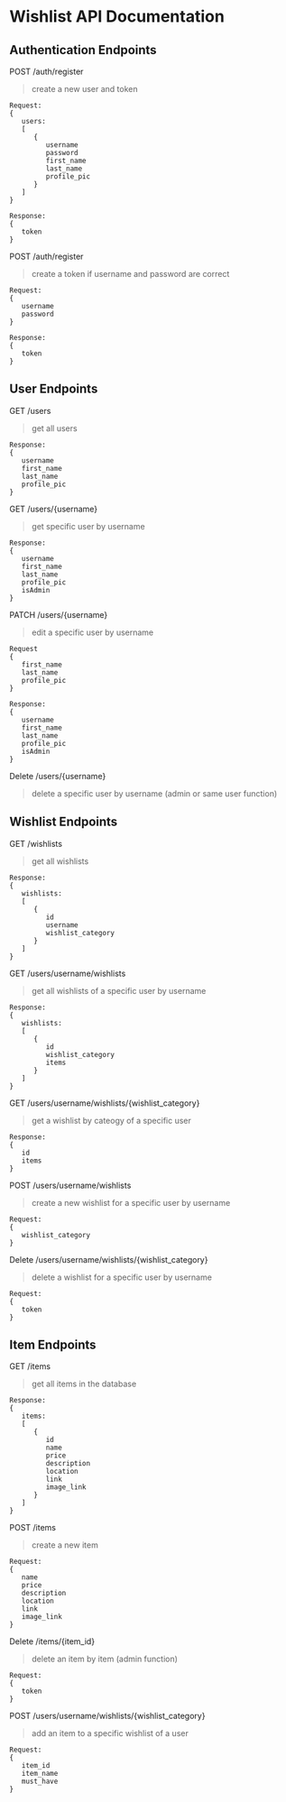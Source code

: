 # Wishlist API Documentation

## Authentication Endpoints
POST /auth/register
> create a new user and token
```
Request:
{
   users: 
   [
      {
         username
         password
         first_name
         last_name
         profile_pic
      }
   ]
}
```
```
Response:
{
   token
}
```

POST /auth/register
> create a token if username and password are correct
```
Request:
{
   username
   password
}
```
```
Response:
{
   token
}
```

## User Endpoints
GET /users
> get all users
```
Response:
{
   username
   first_name
   last_name
   profile_pic
}
```

GET /users/{username}
> get specific user by username
```
Response:
{
   username
   first_name
   last_name
   profile_pic
   isAdmin
}
```

PATCH /users/{username}
> edit a specific user by username
```
Request
{
   first_name
   last_name
   profile_pic
}
```
```
Response:
{
   username
   first_name
   last_name
   profile_pic
   isAdmin
}
```

Delete /users/{username}
> delete a specific user by username (admin or same user function)

## Wishlist Endpoints
GET /wishlists
> get all wishlists
```
Response:
{
   wishlists:
   [ 
      {
         id
         username
         wishlist_category
      }
   ]
}
```
GET /users/username/wishlists
> get all wishlists of a specific user by username
```
Response:
{
   wishlists:
   [ 
      {
         id
         wishlist_category
         items
      }
   ]
}
```
GET /users/username/wishlists/{wishlist_category}
> get a wishlist by cateogy of a specific user
```
Response:
{
   id
   items
}
```
POST /users/username/wishlists
> create a new wishlist for a specific user by username
```
Request:
{
   wishlist_category
}
```

Delete /users/username/wishlists/{wishlist_category}
> delete a wishlist for a specific user by username
```
Request:
{
   token
}
```

## Item Endpoints
GET /items
> get all items in the database
```
Response:
{
   items:
   [ 
      {
         id
         name
         price
         description
         location
         link
         image_link
      }
   ]
}
```

POST /items
> create a new item
```
Request:
{
   name
   price
   description
   location
   link
   image_link
}
```

Delete /items/{item_id}
> delete an item by item (admin function)
```
Request:
{
   token
}
```

POST /users/username/wishlists/{wishlist_category}
> add an item to a specific wishlist of a user
```
Request:
{
   item_id
   item_name
   must_have
}
```